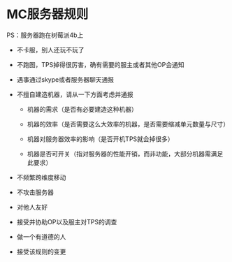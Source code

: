 # MC服务器规则

PS：服务器跑在树莓派4b上

- 不卡服，别人还玩不玩了

- 不跑图，TPS掉得很厉害，确有需要的服主或者其他OP会通知

- 遇事通过skype或者服务器聊天通报

- 不擅自建造机器，请从一下方面考虑并通报
  
  - 机器的需求（是否有必要建造这种机器）
  
  - 机器的效率（是否需要这么大效率的机器，是否需要缩减单元数量与尺寸）
  
  - 机器对服务器效率的影响（是否开机TPS就会掉很多）
  
  - 机器是否可开关（指对服务器的性能开销，而非功能，大部分机器需满足此要求）

- 不频繁跨维度移动

- 不攻击服务器

- 对他人友好

- 接受并协助OP以及服主对TPS的调查

- 做一个有道德的人

- 接受该规则的变更

